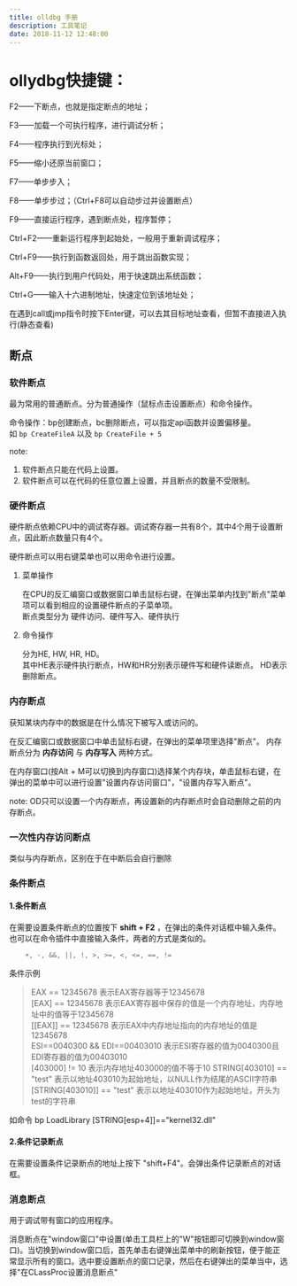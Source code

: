 ```yaml
---
title: olldbg 手册
description: 工具笔记
date: 2018-11-12 12:48:00
---
```


# ollydbg快捷键：

F2——下断点，也就是指定断点的地址；

F3——加载一个可执行程序，进行调试分析；

F4——程序执行到光标处；

F5——缩小还原当前窗口；

F7——单步步入；

F8——单步步过；（Ctrl+F8可以自动步过并设置断点）

F9——直接运行程序，遇到断点处，程序暂停；

Ctrl+F2——重新运行程序到起始处，一般用于重新调试程序；

Ctrl+F9——执行到函数返回处，用于跳出函数实现；

Alt+F9——执行到用户代码处，用于快速跳出系统函数；

Ctrl+G——输入十六进制地址，快速定位到该地址处；

在遇到call或jmp指令时按下Enter键，可以去其目标地址查看，但暂不直接进入执行(静态查看)

## 断点

### 软件断点

最为常用的普通断点。分为普通操作（鼠标点击设置断点）和命令操作。

命令操作：bp创建断点，bc删除断点，可以指定api函数并设置偏移量。  
如 ```bp CreateFileA``` 以及 ```bp CreateFile + 5```

note:

1. 软件断点只能在代码上设置。
2. 软件断点可以在代码的任意位置上设置，并且断点的数量不受限制。

### 硬件断点

硬件断点依赖CPU中的调试寄存器。调试寄存器一共有8个，其中4个用于设置断点，因此断点数量只有4个。  

硬件断点可以用右键菜单也可以用命令进行设置。

1. 菜单操作

    在CPU的反汇编窗口或数据窗口单击鼠标右键，在弹出菜单内找到"断点"菜单项可以看到相应的设置硬件断点的子菜单项。  
    断点类型分为 硬件访问、硬件写入、硬件执行

2. 命令操作

    分为HE, HW, HR, HD。  
    其中HE表示硬件执行断点，HW和HR分别表示硬件写和硬件读断点。
    HD表示删除断点。

### 内存断点

获知某块内存中的数据是在什么情况下被写入或访问的。

在反汇编窗口或数据窗口中单击鼠标右键，在弹出的菜单项里选择"断点"。
内存断点分为 **内存访问** 与 **内存写入** 两种方式。

在内存窗口(按Alt + M可以切换到内存窗口)选择某个内存块，单击鼠标右键，在弹出的菜单中可以进行设置"设置内存访问窗口"，"设置内存写入断点"。

note: OD只可以设置一个内存断点，再设置新的内存断点时会自动删除之前的内存断点。

### 一次性内存访问断点

类似与内存断点，区别在于在中断后会自行删除

### 条件断点

#### 1.条件断点

在需要设置条件断点的位置按下 **shift + F2** ，在弹出的条件对话框中输入条件。也可以在命令插件中直接输入条件，两者的方式是类似的。

```c
    +, -, &&, ||, !, >, >=, <, <=, ==, !=
```

条件示例
> EAX == 12345678  表示EAX寄存器等于12345678  
> [EAX] == 12345678  表示EAX寄存器中保存的值是一个内存地址，内存地址中的值等于12345678  
> [[EAX]] == 12345678  表示EAX中内存地址指向的内存地址的值是12345678  
> ESI==0040300 && EDI==00403010  表示ESI寄存器的值为0040300且EDI寄存器的值为00403010  
> [403000] != 10  表示内存地址403000的值不等于10
> STRING[403010] == "test"  表示以地址403010为起始地址，以NULL作为结尾的ASCII字符串  
> [STRING[403010]] == "test"  表示以地址403010作为起始地址，开头为test的字符串

如命令 bp LoadLibrary [STRING[esp+4]]=="kernel32.dll"

#### 2.条件记录断点

在需要设置条件记录断点的地址上按下 "shift+F4"。会弹出条件记录断点的对话框。

### 消息断点

用于调试带有窗口的应用程序。

消息断点在"window窗口"中设置(单击工具栏上的"W"按钮即可切换到window窗口)。当切换到window窗口后，首先单击右键弹出菜单中的刷新按钮，便于能正常显示所有的窗口。选中要设置断点的窗口记录，然后在右键弹出的菜单当中，选择"在CLassProc设置消息断点"
